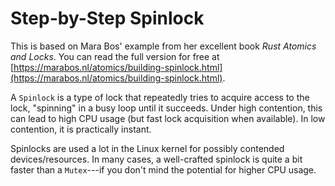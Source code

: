 # Step-by-Step Spinlock

This is based on Mara Bos' example from her excellent book *Rust Atomics and Locks*. You can read the full version for free at [https://marabos.nl/atomics/building-spinlock.html](https://marabos.nl/atomics/building-spinlock.html).

A `Spinlock` is a type of lock that repeatedly tries to acquire access to the lock, "spinning" in a busy loop until it succeeds. Under high contention, this can lead to high CPU usage (but fast lock acquisition when available). In low contention, it is practically instant.

Spinlocks are used a lot in the Linux kernel for possibly contended devices/resources. In many cases, a well-crafted spinlock is quite a bit faster than a `Mutex`---if you don't mind the potential for higher CPU usage.